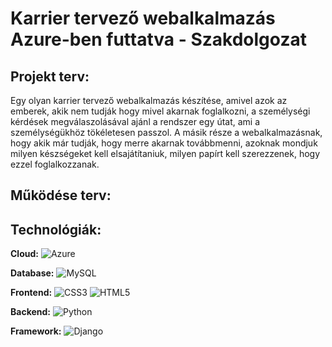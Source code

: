 # Karrier tervező webalkalmazás Azure-ben futtatva - Szakdolgozat

## Projekt terv:
Egy olyan karrier tervező webalkalmazás készítése, amivel azok az emberek, akik nem tudják hogy mivel akarnak foglalkozni, a személységi kérdések megválaszolásával ajánl a rendszer egy útat, ami a személységükhöz tökéletesen passzol. A másik része a webalkalmazásnak, hogy akik már tudják, hogy merre akarnak továbbmenni, azoknak mondjuk milyen készségeket kell elsajátítaniuk, milyen papírt kell szerezzenek, hogy ezzel foglalkozzanak.

## Működése terv:



## Technológiák:

**Cloud:** ![Azure](https://img.shields.io/badge/azure-%230072C6.svg?style=for-the-badge&logo=microsoftazure&logoColor=white)

**Database:** ![MySQL](https://img.shields.io/badge/mysql-4479A1.svg?style=for-the-badge&logo=mysql&logoColor=white)

**Frontend:** ![CSS3](https://img.shields.io/badge/css3-%231572B6.svg?style=for-the-badge&logo=css3&logoColor=white) ![HTML5](https://img.shields.io/badge/html5-%23E34F26.svg?style=for-the-badge&logo=html5&logoColor=white)

**Backend:** ![Python](https://img.shields.io/badge/python-3670A0?style=for-the-badge&logo=python&logoColor=ffdd54)

**Framework:** ![Django](https://img.shields.io/badge/django-%23092E20.svg?style=for-the-badge&logo=django&logoColor=white)

